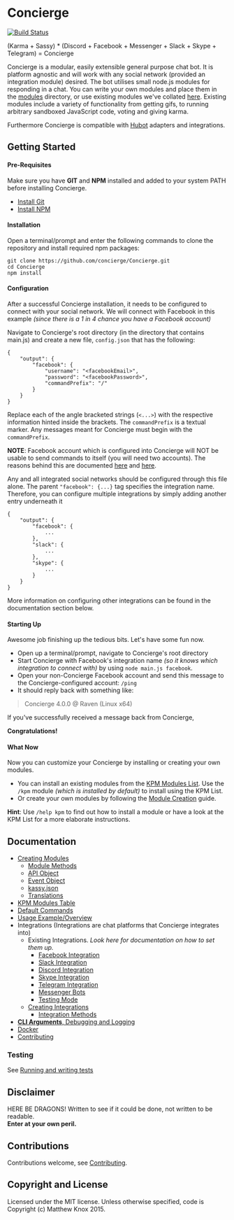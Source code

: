 # Concierge
[![Build Status](https://travis-ci.org/concierge/Concierge.png)](https://travis-ci.org/concierge/Concierge)

(Karma + Sassy) * (Discord + Facebook + Messenger + Slack + Skype + Telegram) = Concierge


Concierge is a modular, easily extensible general purpose chat bot. It is platform agnostic and will work with any social network (provided an integration module) desired. The bot utilises small node.js modules for responding in a chat.
You can write your own modules and place them in the [modules](https://github.com/concierge/Concierge/tree/master/modules) directory, or use existing modules we've collated [here](https://github.com/concierge/Concierge/wiki/KPM-Table). Existing modules include a variety of functionality from getting gifs,  to running arbitrary sandboxed JavaScript code, voting and giving karma.

Furthermore Concierge is compatible with [Hubot](https://github.com/github/hubot) adapters and integrations.

## Getting Started

#### Pre-Requisites
Make sure you have **GIT** and **NPM** installed and added to your system PATH before installing Concierge.
- [Install Git](https://git-scm.com/book/en/v2/Getting-Started-Installing-Git)
- [Install NPM](https://nodejs.org/en/download/)

#### Installation
Open a terminal/prompt and enter the following commands to clone the repository and install required npm packages:
```
git clone https://github.com/concierge/Concierge.git
cd Concierge
npm install
```

#### Configuration
After a successful Concierge installation, it needs to be configured to connect with your social network.
We will connect with Facebook in this example *(since there is a 1 in 4 chance you have a Facebook account)*

Navigate to Concierge's root directory (in the directory that contains main.js) and create a new file, `config.json` that has the following:
```
{
    "output": {
        "facebook": {
            "username": "<facebookEmail>",
            "password": "<facebookPassword>",
            "commandPrefix": "/"
        }
    }
}
```
Replace each of the angle bracketed strings (`<...>`) with the respective information hinted inside the brackets. The `commandPrefix` is a textual marker. Any messages meant for Concierge must begin with the `commandPrefix`.

**NOTE**: Facebook account which is configured into Concierge will NOT be usable to send commands to itself (you will need two accounts). The reasons behind this are documented [here](https://github.com/concierge/Concierge/issues/77#issuecomment-209161404) and [here](https://github.com/concierge/Concierge/issues/77#issuecomment-181676118).

Any and all integrated social networks should be configured through this file alone. The parent `"facebook": {...}` tag specifies the integration name. Therefore, you can configure multiple integrations by simply adding another entry underneath it
```
{
    "output": {
        "facebook": {
            ...
        },
		"slack": {
            ...
        },
		"skype": {
            ...
        }
    }
}
```
More information on configuring other integrations can be found in the documentation section below.

#### Starting Up
Awesome job finishing up the tedious bits. Let's have some fun now.
- Open up a terminal/prompt, navigate to Concierge's root directory
- Start Concierge with Facebook's integration name *(so it knows which integration to connect with)* by using `node main.js facebook`.
- Open your non-Concierge Facebook account and send this message to the Concierge-configured account: `/ping`
- It should reply back with something like:

> Concierge 4.0.0 @ Raven (Linux x64)

If you've successfully received a message back from Concierge,

**Congratulations!**

#### What Now
Now you can customize your Concierge by installing or creating your own modules.

- You can install an existing modules from the [KPM Modules List](https://github.com/concierge/Concierge/wiki/KPM-Table). Use the `/kpm` module *(which is installed by default)* to install using the KPM List.
- Or create your own modules by following the [ Module Creation](doc/ModuleCreation.md) guide.

**Hint**: Use `/help kpm` to find out how to install a module or have a look at the KPM List for a more elaborate instructions.

## Documentation
- [Creating Modules](doc/ModuleCreation.md)
	- [Module Methods](doc/api/Module.md)
	- [API Object](doc/api/Api.md)
	- [Event Object](doc/api/Event.md)
	- [kassy.json](doc/api/Kassy.json.md)
	- [Translations](doc/api/Translation.md)
- [KPM Modules Table](https://github.com/concierge/Concierge/wiki/KPM-Table)
- [Default Commands](doc/DefaultCommands.md)
- [Usage Example/Overview](https://github.com/concierge/Concierge/issues/77#issuecomment-181676118)
- Integrations (Integrations are chat platforms that Concierge integrates into)
	- Existing Integrations. *Look here for documentation on how to set them up.*
		- [Facebook Integration](doc/integrations/Facebook.md)
		- [Slack Integration](doc/integrations/Slack.md)
		- [Discord Integration](doc/integrations/Discord.md)
		- [Skype Integration](doc/integrations/Skype.md)
		- [Telegram Integration](doc/integrations/Telegram.md)
		- [Messenger Bots](doc/integrations/Messenger.md)
		- [Testing Mode](doc/integrations/Testing.md)
	- [Creating Integrations](doc/IntegrationCreation.md)
		- [Integration Methods](doc/api/Integration.md)
- [**CLI Arguments**, Debugging and Logging](doc/DebuggingAndLogging.md)
- [Docker](doc/Docker.md)
- [Contributing](doc/Contributing.md)

### Testing
See [Running and writing tests](doc/Testing.md)

## Disclaimer
HERE BE DRAGONS!
Written to see if it could be done, not written to be readable.<br><b>Enter at your own peril.</b>

## Contributions
Contributions welcome, see [Contributing](doc/Contributing.md).

## Copyright and License
Licensed under the MIT license. Unless otherwise specified, code is Copyright (c) Matthew Knox 2015.
